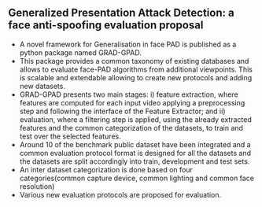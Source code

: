 ## Generalized Presentation Attack Detection: a face anti-spoofing evaluation proposal

- A novel framework for Generalisation in face  PAD is published as a python package named GRAD-GPAD.
- This package provides a common taxonomy of existing databases and allows to evaluate face-PAD algorithms from additional viewpoints. This is scalable and extendable allowing to create new protocols and adding new datasets.
- GRAD-GPAD presents two main stages: i) feature extraction, where features are computed for each input video applying a preprocessing step and following the interface of the Feature Extractor; and ii) evaluation, where a filtering step is applied, using the already extracted features and the common categorization of the datasets, to train and test over the selected features.
- Around 10 of the benchmark public dataset have been integrated and a common evaluation protocol format is designed for all the datasets and the datasets are split accordingly into train, development and test sets.
- An inter dataset categorization is done based on four categories(common capture device, common lighting and common face resolution)
- Various new evaluation protocols are proposed for evaluation.
